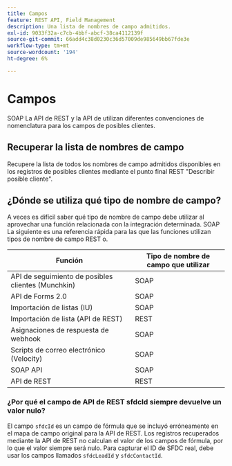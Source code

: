 ```yaml
---
title: Campos
feature: REST API, Field Management
description: Una lista de nombres de campo admitidos.
exl-id: 9033f32a-c7cb-4bbf-abcf-38ca4112139f
source-git-commit: 66add4c38d0230c36d57009de985649bb67fde3e
workflow-type: tm+mt
source-wordcount: '194'
ht-degree: 6%

---
```


# Campos

SOAP La API de REST y la API de utilizan diferentes convenciones de nomenclatura para los campos de posibles clientes.

## Recuperar la lista de nombres de campo

Recupere la lista de todos los nombres de campo admitidos disponibles en los registros de posibles clientes mediante el punto final REST &quot;Describir posible cliente&quot;.

## ¿Dónde se utiliza qué tipo de nombre de campo?

A veces es difícil saber qué tipo de nombre de campo debe utilizar al aprovechar una función relacionada con la integración determinada. SOAP La siguiente es una referencia rápida para las que las funciones utilizan tipos de nombre de campo REST o.

| Función | Tipo de nombre de campo que utilizar |
|--- |--- |
| API de seguimiento de posibles clientes (Munchkin) | SOAP |
| API de Forms 2.0 | SOAP |
| Importación de listas (IU) | SOAP |
| Importación de lista (API de REST) | REST |
| Asignaciones de respuesta de webhook | SOAP |
| Scripts de correo electrónico (Velocity) | SOAP |
| SOAP API | SOAP |
| API de REST | REST |

### ¿Por qué el campo de API de REST sfdcId siempre devuelve un valor nulo?

El campo `sfdcId` es un campo de fórmula que se incluyó erróneamente en el mapa de campo original para la API de REST. Los registros recuperados mediante la API de REST no calculan el valor de los campos de fórmula, por lo que el valor siempre será nulo. Para capturar el ID de SFDC real, debe usar los campos llamados `sfdcLeadId` y `sfdcContactId`.
